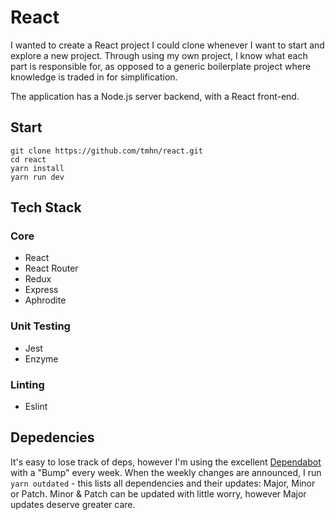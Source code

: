 # React

I wanted to create a React project I could clone whenever I want to start and explore a new project. Through using my own project, I know what each part is responsible for, as opposed to a generic boilerplate project where knowledge is traded in for simplification.

The application has a Node.js server backend, with a React front-end.

## Start
```shell
git clone https://github.com/tmhn/react.git
cd react
yarn install
yarn run dev
```

## Tech Stack

### Core
* React
* React Router
* Redux
* Express
* Aphrodite

### Unit Testing
* Jest
* Enzyme

### Linting
* Eslint

## Depedencies
It's easy to lose track of deps, however I'm using the excellent [Dependabot](https://dependabot.com/) with a "Bump" every week. When the weekly changes are announced, I run `yarn outdated` - this lists all dependencies and their updates: Major, Minor or Patch. Minor & Patch can be updated with little worry, however Major updates deserve greater care.

